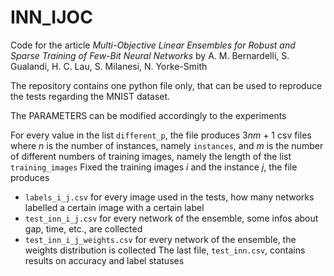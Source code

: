 # INN_IJOC

Code for the article *Multi-Objective Linear Ensembles for Robust and Sparse Training of Few-Bit Neural Networks*
by A. M. Bernardelli, S. Gualandi, H. C. Lau, S. Milanesi, N. Yorke-Smith

The repository contains one python file only, that can be used to reproduce the tests regarding the MNIST dataset.


The PARAMETERS can be modified accordingly to the experiments

For every value in the list `different_p`, the file produces 3*nm* + 1 csv files
where *n* is the number of instances, namely `instances`, and *m* is the number of different numbers of
training images, namely the length of the list `training_images`
Fixed the training images *i* and the instance *j*, the file produces
- `labels_i_j.csv`
    for every image used in the tests, how many networks labelled a certain image with a certain label
- `test_inn_i_j.csv`
    for every network of the ensemble, some infos about gap, time, etc., are collected
- `test_inn_i_j_weights.csv`
    for every network of the ensemble, the weights distribution is collected
The last file, `test_inn.csv`, contains results on accuracy and label statuses

